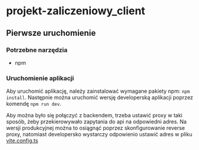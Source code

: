 # projekt-zaliczeniowy_client

## Pierwsze uruchomienie

### Potrzebne narzędzia

- npm

### Uruchomienie aplikacji

Aby uruchomić aplikację, należy zainstalować wymagane pakiety npm: `npm install`. Następnie można uruchomić wersję developerską aplikacji poprzez komendę `npm run dev`.

Aby można było się połączyć z backendem, trzeba ustawić proxy w taki sposób, żeby przekierowywało zapytania do api na odpowiedni adres. Na wersji produkcyjnej można to osiągnąć poprzez skonfigurowanie reverse proxy, natomiast developersko wystarczy odpowienio ustawić adres w pliku [vite.config.ts](vite.config.ts)
